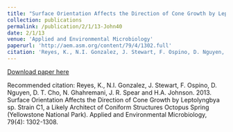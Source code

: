 ```yaml
---
title: "Surface Orientation Affects the Direction of Cone Growth by Leptolyngbya sp. Strain C1, a Likely Architect of Coniform Structures Octopus Spring (Yellowstone National Park)"
collection: publications
permalink: /publication/2/1/13-John40
date: 2/1/13
venue: 'Applied and Environmental Microbiology'
paperurl: 'http://aem.asm.org/content/79/4/1302.full'
citation: 'Reyes, K., N.I. Gonzalez, J. Stewart, F. Ospino, D. Nguyen, D. T. Cho, N. Ghahremani, J. R. Spear and H.A. Johnson.  2013.  Surface Orientation Affects the Direction of Cone Growth by Leptolyngbya sp. Strain C1, a Likely Architect of Coniform Structures Octopus Spring (Yellowstone National Park).  Applied and Environmental Microbiology, 79(4): 1302-1308.'
---
```


<a href='http://aem.asm.org/content/79/4/1302.full'>Download paper here</a>

Recommended citation: Reyes, K., N.I. Gonzalez, J. Stewart, F. Ospino, D. Nguyen, D. T. Cho, N. Ghahremani, J. R. Spear and H.A. Johnson.  2013.  Surface Orientation Affects the Direction of Cone Growth by Leptolyngbya sp. Strain C1, a Likely Architect of Coniform Structures Octopus Spring (Yellowstone National Park).  Applied and Environmental Microbiology, 79(4): 1302-1308.